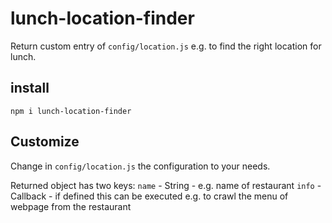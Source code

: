 # lunch-location-finder

Return custom entry of `config/location.js` e.g. to find the right location for lunch.

## install
`npm i lunch-location-finder`

## Customize
Change in `config/location.js` the configuration to your needs.

Returned object has two keys:
`name` - String - e.g. name of restaurant
`info` - Callback - if defined this can be executed e.g. to crawl the menu of webpage from the restaurant
